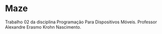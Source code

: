 # Maze

Trabalho 02 da disciplina Programação Para Dispositivos Móveis. Professor Alexandre Erasmo Krohn Nascimento.
